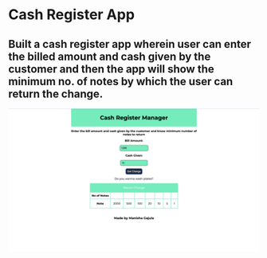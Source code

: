 # Cash Register App

## Built a cash register app wherein user can enter the billed amount and cash given by the customer and then the app will show the minimum no. of notes by which the user can return the change.

![sample image](./image/cashimage.png)

